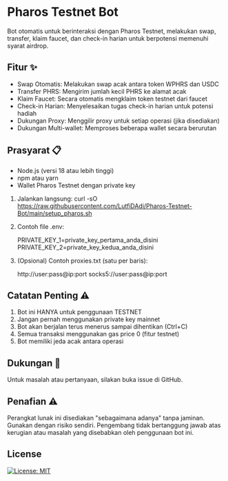 # Pharos Testnet Bot

Bot otomatis untuk berinteraksi dengan Pharos Testnet, melakukan swap, transfer, klaim faucet, dan check-in harian untuk berpotensi memenuhi syarat airdrop.

## Fitur ✨

- Swap Otomatis: Melakukan swap acak antara token WPHRS dan USDC
- Transfer PHRS: Mengirim jumlah kecil PHRS ke alamat acak
- Klaim Faucet: Secara otomatis mengklaim token testnet dari faucet
- Check-in Harian: Menyelesaikan tugas check-in harian untuk potensi hadiah
- Dukungan Proxy: Menggilir proxy untuk setiap operasi (jika disediakan)
- Dukungan Multi-wallet: Memproses beberapa wallet secara berurutan

## Prasyarat 📋

- Node.js (versi 18 atau lebih tinggi)
- npm atau yarn
- Wallet Pharos Testnet dengan private key

1. Jalankan langsung:
curl -sO https://raw.githubusercontent.com/LutfiDAdi/Pharos-Testnet-Bot/main/setup_pharos.sh
1. Contoh file .env:
  
   PRIVATE_KEY_1=private_key_pertama_anda_disini
   PRIVATE_KEY_2=private_key_kedua_anda_disini
   
2. (Opsional) Contoh proxies.txt (satu per baris):
  
   http://user:pass@ip:port
   socks5://user:pass@ip:port
   
## Catatan Penting ⚠️

1. Bot ini HANYA untuk penggunaan TESTNET
2. Jangan pernah menggunakan private key mainnet
3. Bot akan berjalan terus menerus sampai dihentikan (Ctrl+C)
4. Semua transaksi menggunakan gas price 0 (fitur testnet)
5. Bot memiliki jeda acak antara operasi

## Dukungan 💬

Untuk masalah atau pertanyaan, silakan buka issue di GitHub.

## Penafian ⚠️

Perangkat lunak ini disediakan "sebagaimana adanya" tanpa jaminan. Gunakan dengan risiko sendiri. Pengembang tidak bertanggung jawab atas kerugian atau masalah yang disebabkan oleh penggunaan bot ini.

## License
[![License: MIT](https://img.shields.io/badge/License-MIT-yellow.svg)]()
